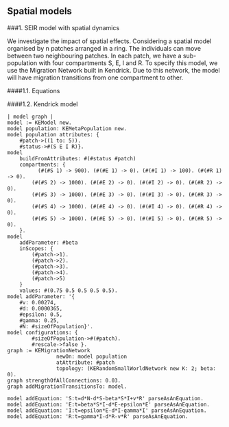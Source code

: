 

## Spatial models



###1\.  SEIR model with spatial dynamics

We investigate the impact of spatial effects\.
Considering a spatial model organised by n patches arranged in a ring\.
The individuals can move between two neighbouring patches\.
In each patch, we have a sub\-population with four compartments S, E, I and R\.
To specify this model, we use the Migration Network built in Kendrick\. Due to this network, the model will have migration transitions from one compartment to other\.



####1\.1\.  Equations





####1\.2\.  Kendrick model



```smalltalk
| model graph |
model := KEModel new.
model population: KEMetaPopulation new.
model population attributes: {
	#patch->((1 to: 5)).
	#status->#(S E I R)}.
model
	buildFromAttributes: #(#status #patch)
	compartments: {
		  (#(#S 1) -> 900). (#(#E 1) -> 0). (#(#I 1) -> 100). (#(#R 1) -> 0).
        (#(#S 2) -> 1000). (#(#E 2) -> 0). (#(#I 2) -> 0). (#(#R 2) -> 0).
        (#(#S 3) -> 1000). (#(#E 3) -> 0). (#(#I 3) -> 0). (#(#R 3) -> 0).
        (#(#S 4) -> 1000). (#(#E 4) -> 0). (#(#I 4) -> 0). (#(#R 4) -> 0).
        (#(#S 5) -> 1000). (#(#E 5) -> 0). (#(#I 5) -> 0). (#(#R 5) -> 0).
	}.
model
	addParameter: #beta
	inScopes: {
		(#patch->1).
		(#patch->2).
		(#patch->3).
		(#patch->4).
		(#patch->5)
	}
	values: #(0.75 0.5 0.5 0.5 0.5).
model addParameter: '{
	#v: 0.00274,
	#d: 0.0000365,
	#epsilon: 0.5,
	#gamma: 0.25,
	#N: #sizeOfPopulation}'.
model configurations: {
		#sizeOfPopulation->#(#patch).
		#rescale->false }.
graph := KEMigrationNetwork
				newOn: model population
				atAttribute: #patch
				topology: (KERandomSmallWorldNetwork new K: 2; beta: 0).
graph strengthOfAllConnections: 0.03.
graph addMigrationTransitionsTo: model.

model addEquation: 'S:t=d*N-d*S-beta*S*I+v*R' parseAsAnEquation.
model addEquation: 'E:t=beta*S*I-d*E-epsilon*E' parseAsAnEquation.
model addEquation: 'I:t=epsilon*E-d*I-gamma*I' parseAsAnEquation.
model addEquation: 'R:t=gamma*I-d*R-v*R' parseAsAnEquation.
```


